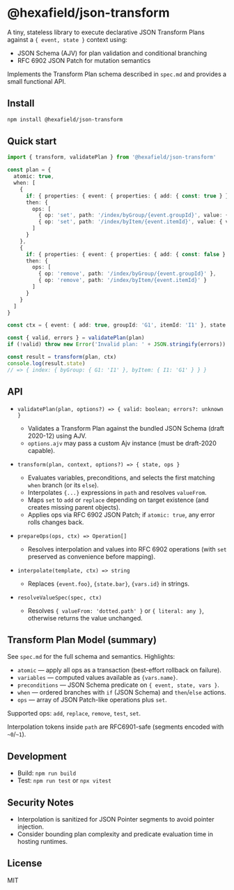 # @hexafield/json-transform

A tiny, stateless library to execute declarative JSON Transform Plans against a `{ event, state }` context using:

- JSON Schema (AJV) for plan validation and conditional branching
- RFC 6902 JSON Patch for mutation semantics

Implements the Transform Plan schema described in `spec.md` and provides a small functional API.

## Install

```sh
npm install @hexafield/json-transform
```

## Quick start

```ts
import { transform, validatePlan } from '@hexafield/json-transform'

const plan = {
  atomic: true,
  when: [
    {
      if: { properties: { event: { properties: { add: { const: true } } } } },
      then: {
        ops: [
          { op: 'set', path: '/index/byGroup/{event.groupId}', value: { valueFrom: 'event.itemId' } },
          { op: 'set', path: '/index/byItem/{event.itemId}', value: { valueFrom: 'event.groupId' } }
        ]
      }
    },
    {
      if: { properties: { event: { properties: { add: { const: false } } } } },
      then: {
        ops: [
          { op: 'remove', path: '/index/byGroup/{event.groupId}' },
          { op: 'remove', path: '/index/byItem/{event.itemId}' }
        ]
      }
    }
  ]
}

const ctx = { event: { add: true, groupId: 'G1', itemId: 'I1' }, state: { index: {} } }

const { valid, errors } = validatePlan(plan)
if (!valid) throw new Error('Invalid plan: ' + JSON.stringify(errors))

const result = transform(plan, ctx)
console.log(result.state)
// => { index: { byGroup: { G1: 'I1' }, byItem: { I1: 'G1' } } }
```

## API

- `validatePlan(plan, options?) => { valid: boolean; errors?: unknown }`
  - Validates a Transform Plan against the bundled JSON Schema (draft 2020-12) using AJV.
  - `options.ajv` may pass a custom Ajv instance (must be draft-2020 capable).

- `transform(plan, context, options?) => { state, ops }`
  - Evaluates variables, preconditions, and selects the first matching `when` branch (or its `else`).
  - Interpolates `{...}` expressions in `path` and resolves `valueFrom`.
  - Maps `set` to `add` or `replace` depending on target existence (and creates missing parent objects).
  - Applies ops via RFC 6902 JSON Patch; if `atomic: true`, any error rolls changes back.

- `prepareOps(ops, ctx) => Operation[]`
  - Resolves interpolation and values into RFC 6902 operations (with `set` preserved as convenience before mapping).

- `interpolate(template, ctx) => string`
  - Replaces `{event.foo}`, `{state.bar}`, `{vars.id}` in strings.

- `resolveValueSpec(spec, ctx)`
  - Resolves `{ valueFrom: 'dotted.path' }` or `{ literal: any }`, otherwise returns the value unchanged.

## Transform Plan Model (summary)

See `spec.md` for the full schema and semantics. Highlights:

- `atomic` — apply all ops as a transaction (best-effort rollback on failure).
- `variables` — computed values available as `{vars.name}`.
- `preconditions` — JSON Schema predicate on `{ event, state, vars }`.
- `when` — ordered branches with `if` (JSON Schema) and `then`/`else` actions.
- `ops` — array of JSON Patch-like operations plus `set`.

Supported ops: `add`, `replace`, `remove`, `test`, `set`.

Interpolation tokens inside `path` are RFC6901-safe (segments encoded with `~0`/`~1`).

## Development

- Build: `npm run build`
- Test: `npm run test` or `npx vitest`

## Security Notes

- Interpolation is sanitized for JSON Pointer segments to avoid pointer injection.
- Consider bounding plan complexity and predicate evaluation time in hosting runtimes.

## License

MIT
